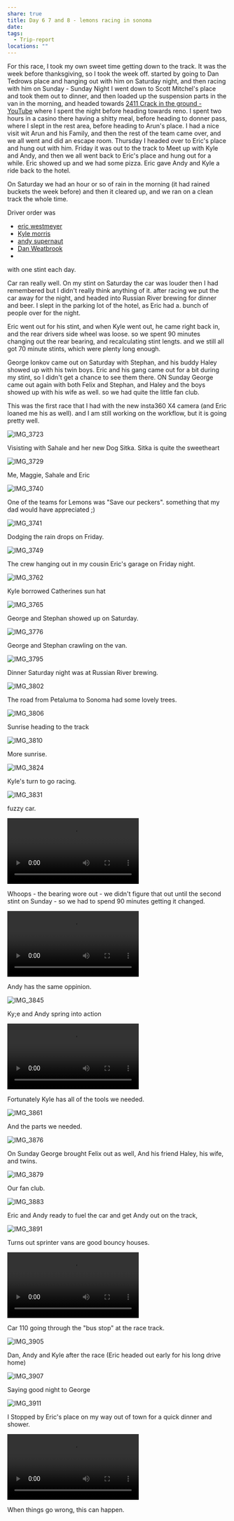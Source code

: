```yaml
---
share: true
title: Day 6 7 and 8 - lemons racing in sonoma
date: 
tags:
  - Trip-report
locations: ""
---
```

For this race, I took my own sweet time getting down to the track.  It was the week before thanksgiving, so I took the week off.  started by going to Dan Tedrows place and hanging out with him on Saturday night, and then racing with him on Sunday - Sunday Night I went down to Scott Mitchel's place and took them out to dinner, and then loaded up the suspension parts in the van in the morning, and headed towards [2411 Crack in the ground - YouTube](https://www.youtube.com/watch?v=yKK_qdkORH0&t=10s) where I spent the night before heading towards reno.  I spent two hours in a casino there having a shitty meal, before heading to donner pass, where I slept in the rest area, before heading to Arun's place.   I had a nice visit wit Arun and his Family, and then the rest of the team came over, and we all went and did an escape room.  Thursday I headed over to Eric's place and hung out with him.  Friday it was out to the track to Meet up with Kyle and Andy, and then we all went back to Eric's place and hung out for a while.  Eric showed up and we had some pizza.   Eric gave Andy and Kyle a ride back to the hotel.

On Saturday we had an hour or so of rain in the morning (it had rained buckets the week before) and then it cleared up, and we ran on a clean track the whole time. 

Driver order was 

- [eric westmeyer](eric%20westmeyer.md)
- [Kyle morris](Kyle%20morris.md)
- [andy supernaut](andy%20supernaut.md)
- [Dan Weatbrook](People/Dan%20Weatbrook.md)
-

with one stint each day.  

Car ran really well.  On my stint on Saturday the car was louder then I had remembered but I didn't really think anything of it.   after racing we put the car away for the night, and headed into Russian River brewing for dinner and beer.  I slept in the parking lot of the hotel, as Eric had a. bunch of people over for the night.   

Eric went out for his stint, and when Kyle went out, he came right back in, and the rear drivers side wheel was loose.  so we spent 90 minutes changing out the rear bearing, and recalculating stint lengts.  and we still all got 70 minute stints, which were plenty long enough.

George Ionkov came out on Saturday with Stephan, and his buddy Haley showed up with his twin boys.   Eric and his gang came out for a bit during my stint, so I didn't get a chance to see them there.   ON Sunday George came out again with both Felix and Stephan, and Haley and the boys showed up with his wife as well.  so we had quite the little fan club.  

This was the first race that I had with the new insta360 X4 camera (and Eric loaned me his as well). and I am still working on the workflow, but it is going pretty well.   


![IMG_3723](../../attachments/IMG_3723.png)

Visisting with Sahale and her new Dog Sitka.  Sitka is quite the sweetheart

![IMG_3729](../../attachments/IMG_3729.png)

Me, Maggie, Sahale and Eric

![IMG_3740](../../attachments/IMG_3740.png)

One of the teams for Lemons was "Save our peckers". something that my dad would have appreciated ;) 


![IMG_3741](../../attachments/IMG_3741.png)

Dodging the rain drops on Friday.

![IMG_3749](../../attachments/IMG_3749.png)

The crew hanging out in my cousin Eric's garage on Friday night.

![IMG_3762](../../attachments/IMG_3762.png)

Kyle borrowed Catherines sun hat

![IMG_3765](../../attachments/IMG_3765.png)

George and Stephan showed up on Saturday.

![IMG_3776](../../attachments/IMG_3776.png)

George and Stephan crawling on the van.

![IMG_3795](../../attachments/IMG_3795.png)

Dinner Saturday night was at Russian River brewing.

![IMG_3802](../../attachments/IMG_3802.png)

The road from Petaluma to Sonoma had some lovely trees.

![IMG_3806](../../attachments/IMG_3806.png)

Sunrise heading to the track

![IMG_3810](../../attachments/IMG_3810.png)

More sunrise.

![IMG_3824](../../attachments/IMG_3824.png)

Kyle's turn to go racing.

![IMG_3831](../../attachments/IMG_3831.png)

fuzzy car.

![IMG_3837](../../attachments/IMG_3837.mov)

Whoops - the bearing wore out - we didn't figure that out until the second stint on Sunday - so we had to spend 90 minutes getting it changed.

![IMG_3838](../../attachments/IMG_3838.mov)

Andy has the same oppinion.

![IMG_3845](../../attachments/IMG_3845.png)

Ky;e and Andy spring into action

![IMG_3852](../../attachments/IMG_3852.mov)

Fortunately Kyle has all of the tools we needed.

![IMG_3861](../../attachments/IMG_3861.png)

And the parts we needed.

![IMG_3876](../../attachments/IMG_3876.png)

On Sunday George brought Felix out as well,  And his friend Haley, his wife, and twins.

![IMG_3879](../../attachments/IMG_3879.png)

Our fan club.

![IMG_3883](../../attachments/IMG_3883.png)

Eric and Andy ready to fuel the car and get Andy out on the track,

![IMG_3891](../../attachments/IMG_3891.png)

Turns out sprinter vans are good bouncy houses.

![IMG_3899](../../attachments/IMG_3899.mov)

Car 110 going through the "bus stop" at the race track.


![IMG_3905](../../attachments/IMG_3905.png)

Dan, Andy and Kyle after the race (Eric headed out early for his long drive home)

![IMG_3907](../../attachments/IMG_3907.png)

Saying good night to George

![IMG_3911](../../attachments/IMG_3911.png)

I Stopped by Eric's place on my way out of town for a quick dinner and shower.

![temp_video_1732387490607](../../attachments/temp_video_1732387490607.mov)

When things go wrong, this can happen.